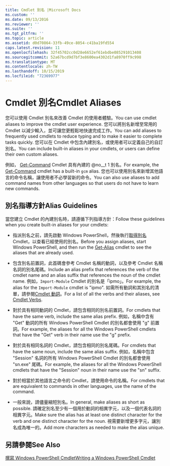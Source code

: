 ```yaml
---
title: Cmdlet 別名 |Microsoft Docs
ms.custom: ''
ms.date: 09/13/2016
ms.reviewer: ''
ms.suite: ''
ms.tgt_pltfrm: ''
ms.topic: article
ms.assetid: d0d70864-33fb-49ce-8054-c41ba19fd554
caps.latest.revision: 11
ms.openlocfilehash: 32f45702cc0d28e6652ef61ebdbe085291013408
ms.sourcegitcommit: 52a67bcd9d7bf3e8600ea4302d1fa8970ff9c998
ms.translationtype: MT
ms.contentlocale: zh-TW
ms.lasthandoff: 10/15/2019
ms.locfileid: "72369977"
---
```

# <a name="cmdlet-aliases"></a><span data-ttu-id="3b3b4-102">Cmdlet 別名</span><span class="sxs-lookup"><span data-stu-id="3b3b4-102">Cmdlet Aliases</span></span>

<span data-ttu-id="3b3b4-103">您可以使用 Cmdlet 別名來改善 Cmdlet 的使用者體驗。</span><span class="sxs-lookup"><span data-stu-id="3b3b4-103">You can use cmdlet aliases to improve the cmdlet user experience.</span></span> <span data-ttu-id="3b3b4-104">您可以將別名新增至常用的 Cmdlet 以減少輸入，並可讓您更輕鬆地快速完成工作。</span><span class="sxs-lookup"><span data-stu-id="3b3b4-104">You can add aliases to frequently used cmdlets to reduce typing and to make it easier to complete tasks quickly.</span></span> <span data-ttu-id="3b3b4-105">您可以在 Cmdlet 中包含內建別名，或使用者可以定義自己的自訂別名。</span><span class="sxs-lookup"><span data-stu-id="3b3b4-105">You can include built-in aliases in your cmdlets, or users can define their own custom aliases.</span></span>

<span data-ttu-id="3b3b4-106">例如， [Get-Command](/powershell/module/microsoft.powershell.core/get-command) Cmdlet 具有內建的 @no__t 1 別名。</span><span class="sxs-lookup"><span data-stu-id="3b3b4-106">For example, the [Get-Command](/powershell/module/microsoft.powershell.core/get-command) cmdlet has a built-in `gcm` alias.</span></span> <span data-ttu-id="3b3b4-107">您也可以使用別名來新增其他語言的命令名稱，讓使用者不必學習新的命令。</span><span class="sxs-lookup"><span data-stu-id="3b3b4-107">You can also use aliases to add command names from other languages so that users do not have to learn new commands.</span></span>

## <a name="alias-guidelines"></a><span data-ttu-id="3b3b4-108">別名指導方針</span><span class="sxs-lookup"><span data-stu-id="3b3b4-108">Alias Guidelines</span></span>

<span data-ttu-id="3b3b4-109">當您建立 Cmdlet 的內建別名時，請遵循下列指導方針：</span><span class="sxs-lookup"><span data-stu-id="3b3b4-109">Follow these guidelines when you create built-in aliases for your cmdlets:</span></span>

- <span data-ttu-id="3b3b4-110">指派別名之前，請先啟動 Windows PowerShell，然後執行[取得別名](/powershell/module/Microsoft.PowerShell.Utility/Get-Alias)Cmdlet，以查看已經使用的別名。</span><span class="sxs-lookup"><span data-stu-id="3b3b4-110">Before you assign aliases, start Windows PowerShell, and then run the [Get-Alias](/powershell/module/Microsoft.PowerShell.Utility/Get-Alias) cmdlet to see the aliases that are already used.</span></span>

- <span data-ttu-id="3b3b4-111">包含別名前置詞，此首碼會參考 Cmdlet 名稱的動詞，以及參考 Cmdlet 名稱名詞的別名尾碼。</span><span class="sxs-lookup"><span data-stu-id="3b3b4-111">Include an alias prefix that references the verb of the cmdlet name and an alias suffix that references the noun of the cmdlet name.</span></span> <span data-ttu-id="3b3b4-112">例如，`Import-Module` Cmdlet 的別名是「ipmo」。</span><span class="sxs-lookup"><span data-stu-id="3b3b4-112">For example, the alias for the `Import-Module` cmdlet is "ipmo".</span></span> <span data-ttu-id="3b3b4-113">如需所有動詞和其別名的清單，請參閱[Cmdlet 動詞](./approved-verbs-for-windows-powershell-commands.md)。</span><span class="sxs-lookup"><span data-stu-id="3b3b4-113">For a list of all the verbs and their aliases, see [Cmdlet Verbs](./approved-verbs-for-windows-powershell-commands.md).</span></span>

- <span data-ttu-id="3b3b4-114">對於具有相同動詞的 Cmdlet，請包含相同的別名前置詞。</span><span class="sxs-lookup"><span data-stu-id="3b3b4-114">For cmdlets that have the same verb, include the same alias prefix.</span></span> <span data-ttu-id="3b3b4-115">例如，名稱中含有 "Get" 動詞的所有 Windows PowerShell Cmdlet 的別名都會使用 "g" 前置詞。</span><span class="sxs-lookup"><span data-stu-id="3b3b4-115">For example, the aliases for all the Windows PowerShell cmdlets that have the "Get" verb in their name use the "g" prefix.</span></span>

- <span data-ttu-id="3b3b4-116">對於具有相同名詞的 Cmdlet，請包含相同的別名尾碼。</span><span class="sxs-lookup"><span data-stu-id="3b3b4-116">For cmdlets that have the same noun, include the same alias suffix.</span></span> <span data-ttu-id="3b3b4-117">例如，名稱中包含 "Session" 名詞的所有 Windows PowerShell Cmdlet 的別名都會使用 "sn.exe" 尾碼。</span><span class="sxs-lookup"><span data-stu-id="3b3b4-117">For example, the aliases for all the Windows PowerShell cmdlets that have the "Session" noun in their name use the "sn" suffix.</span></span>

- <span data-ttu-id="3b3b4-118">對於相當於其他語言之命令的 Cmdlet，請使用命令的名稱。</span><span class="sxs-lookup"><span data-stu-id="3b3b4-118">For cmdlets that are equivalent to commands in other languages, use the name of the command.</span></span>

- <span data-ttu-id="3b3b4-119">一般來說，請儘量縮短別名。</span><span class="sxs-lookup"><span data-stu-id="3b3b4-119">In general, make aliases as short as possible.</span></span> <span data-ttu-id="3b3b4-120">請確定別名至少有一個用於動詞的相異字元，以及一個代表名詞的相異字元。</span><span class="sxs-lookup"><span data-stu-id="3b3b4-120">Make sure the alias has at least one distinct character for the verb and one distinct character for the noun.</span></span> <span data-ttu-id="3b3b4-121">視需要新增更多字元，讓別名成為唯一的。</span><span class="sxs-lookup"><span data-stu-id="3b3b4-121">Add more characters as needed to make the alias unique.</span></span>

## <a name="see-also"></a><span data-ttu-id="3b3b4-122">另請參閱</span><span class="sxs-lookup"><span data-stu-id="3b3b4-122">See Also</span></span>

[<span data-ttu-id="3b3b4-123">撰寫 Windows PowerShell Cmdlet</span><span class="sxs-lookup"><span data-stu-id="3b3b4-123">Writing a Windows PowerShell Cmdlet</span></span>](./writing-a-windows-powershell-cmdlet.md)
